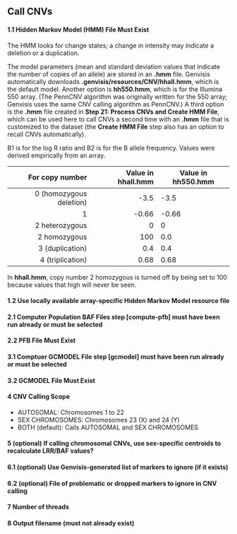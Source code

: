 ## Call CNVs

#### 1.1 Hidden Markov Model (HMM) File Must Exist
The HMM looks for change states; a change in intensity may indicate a deletion or a duplication.

The model parameters (mean and standard deviation values that indicate the number of copies of an allele) are stored in an **.hmm** file. Genvisis automatically downloads **.genvisis/resources/CNV/hhall.hmm**, which is the default model. Another option is **hh550.hmm**, which is for the Illumina 550 array. (The PennCNV algorithm was originally written for the 550 array; Genvisis uses the same CNV calling algorithm as PennCNV.) A third option is the **.hmm** file created in **Step 21: Process CNVs and Create HMM File**, which can be used here to call CNVs a second time with an **.hmm** file that is customized to the dataset (the **Create HMM File** step also has an option to recall CNVs automatically).

B1 is for the log R ratio and B2 is for the B allele frequency. Values were derived empirically from an array.

| For copy number | Value in **hhall.hmm** | Value in **hh550.hmm** |
| ---: | ---: | ---|
| 0 (homozygous deletion) | -3.5 | -3.5 |
| 1 | -0.66 | -0.66 |
| 2 heterozygous | 0 | 0 |
| 2 homozygous | 100 | 0.0 |
| 3 (duplication) | 0.4 | 0.4 |
| 4 (triplication) | 0.68 | 0.68 |

In **hhall.hmm**, copy number 2 homozygous is turned off by being set to 100 because values that high will never be seen.

#### 1.2 Use locally available array-specific Hidden Markov Model resource file

#### 2.1 Computer Population BAF Files step [compute-pfb] must have been run already or must be selected

#### 2.2 PFB File Must Exist

#### 3.1 Comptuer GCMODEL File step [gcmodel] must have been run already or must be selected

#### 3.2 GCMODEL File Must Exist

#### 4 CNV Calling Scope

* AUTOSOMAL: Chromosomes 1 to 22
* SEX CHROMOSOMES: Chromosomes 23 (X) and 24 (Y)
* BOTH (default): Calls AUTOSOMAL and SEX CHROMOSOMES

#### 5 (optional) If calling chromosomal CNVs, use sex-specific centroids to recalculate LRR/BAF values?

#### 6.1 (optional) Use Genvisis-generated list of markers to ignore (if it exists)

#### 6.2 (optional) File of problematic or dropped markers to ignore in CNV calling

#### 7 Number of threads

#### 8 Output filename (must not already exist)

